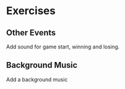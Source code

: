 # Exercises

## Other Events

Add sound for game start, winning and losing.

## Background Music

Add a background music
